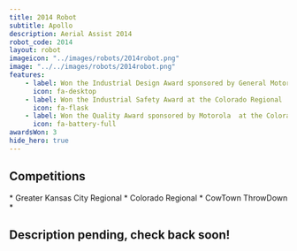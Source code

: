 ```yaml
---
title: 2014 Robot
subtitle: Apollo
description: Aerial Assist 2014
robot_code: 2014
layout: robot
imageicon: "../images/robots/2014robot.png"
image: "../../images/robots/2014robot.png"
features:
    - label: Won the Industrial Design Award sponsored by General Motors at the GKC Regional
      icon: fa-desktop 
    - label: Won the Industrial Safety Award at the Colorado Regional
      icon: fa-flask 
    - label: Won the Quality Award sponsored by Motorola  at the Colorado Regional
      icon: fa-battery-full 
awardsWon: 3
hide_hero: true
---
```


<h2>Competitions</h2>
* Greater Kansas City Regional
* Colorado Regional
* CowTown ThrowDown
* 
<h2>Description pending, check back soon!</h2>
